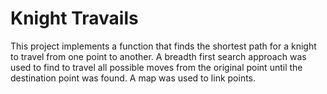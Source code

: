 # Knight Travails

This project implements a function that finds the shortest path for a knight to travel from one point to another. A breadth first search approach was used to find to travel all possible moves from the original point until the destination point was found. A map was used to link points.
